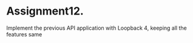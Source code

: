 # Assignment12.
Implement the previous API application with Loopback
4, keeping all the features same
